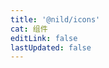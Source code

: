 ```yaml
---
title: '@nild/icons'
cat: 组件
editLink: false
lastUpdated: false
---
```


<!--@include: ../../../packages/icons/CHANGELOG.md-->